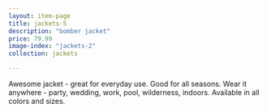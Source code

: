 ```yaml
---
layout: item-page
title: jackets-5
description: "bomber jacket"
price: 79.99
image-index: "jackets-2"
collection: jackets

---
```

Awesome jacket - great for everyday use. Good for all seasons.
Wear it anywhere - party, wedding, work, pool, wilderness, indoors.
Available in all colors and sizes. 
